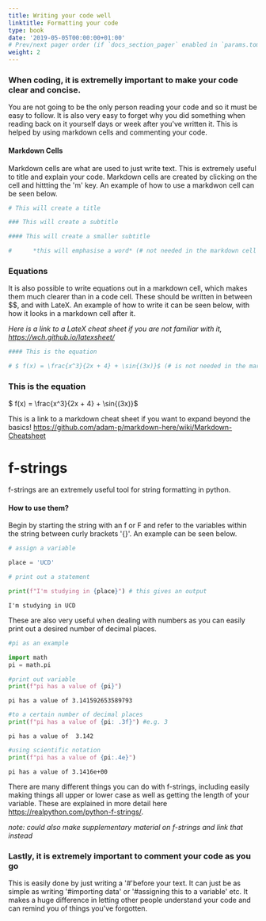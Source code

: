 ```yaml
---
title: Writing your code well
linktitle: Formatting your code
type: book
date: '2019-05-05T00:00:00+01:00'
# Prev/next pager order (if `docs_section_pager` enabled in `params.toml`)
weight: 2
---
```




### When coding, it is extremelly important to make your code clear and concise.
You are not going to be the only person reading your code and so it must be easy to follow. It is also very easy to forget why you did something when reading back on it yourself days or week after you've written it. This is helped by using markdown cells and commenting your code.

#### Markdown Cells
Markdown cells are what are used to just write text. This is extremely useful to title and explain your code. Markdown cells are created by clicking on the cell and hittting  the 'm' key. An example of how to use a markdwon cell can be seen below.



```python
# This will create a title 

### This will create a subtitle

#### This will create a smaller subtitle

#      *this will emphasise a word* (# not needed in the markdown cell for normal text)
```

### Equations

It is also possible to write equations out in a markdown cell, which makes them much clearer than in a code cell. These should be written in between $$, and with LateX. An example of how to write it can be seen below, with how it looks in a markdown cell after it.


*Here is a link to a LateX cheat sheet if you are not familiar with it, https://wch.github.io/latexsheet/*


```python
#### This is the equation 

# $ f(x) = \frac{x^3}{2x + 4} + \sin{(3x)}$ (# is not needed in the markdown cell for the equation)
```

### This is the equation 

 $ f(x) = \frac{x^3}{2x + 4} + \sin{(3x)}$

This is a link to a markdown cheat sheet if you want to expand beyond the basics!
https://github.com/adam-p/markdown-here/wiki/Markdown-Cheatsheet

# f-strings

f-strings are an extremely useful tool for string formatting in python. 

#### How to use them?
Begin by starting the string with an f or F and refer to the variables within the string between curly brackets '{}'. An example can be seen below.


```python
# assign a variable

place = 'UCD'

# print out a statement

print(f"I'm studying in {place}") # this gives an output
```

    I'm studying in UCD
    

These are also very useful when dealing with numbers as you can easily print out a desired number of decimal places.


```python
#pi as an example 

import math
pi = math.pi

#print out variable
print(f"pi has a value of {pi}")

```

    pi has a value of 3.141592653589793
    


```python
#to a certain number of decimal places
print(f"pi has a value of {pi: .3f}") #e.g. 3
```

    pi has a value of  3.142
    


```python
#using scientific notation
print(f"pi has a value of {pi:.4e}")
```

    pi has a value of 3.1416e+00
    

There are many different things you can do with f-strings, including easily making things all upper or lower case as well as getting the length of your variable. These are explained in more detail here https://realpython.com/python-f-strings/. 

*note: could also make supplementary material on f-strings and link that instead*


### Lastly, it is extremely important to comment your code as you go
This is easily done by just writing a '#'before your text. It can just be as simple as writing '#importing data' or '#assigning this to a variable' etc. It makes a huge difference in letting other people understand your code and can remind you of things you've forgotten. 


```python

```
